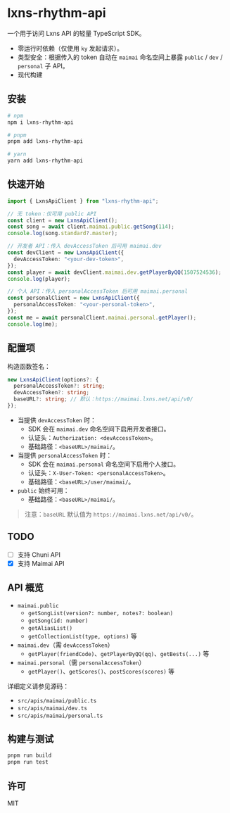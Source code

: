 # lxns-rhythm-api

一个用于访问 Lxns API 的轻量 TypeScript SDK。

- 零运行时依赖（仅使用 `ky` 发起请求）。
- 类型安全：根据传入的 token 自动在 `maimai` 命名空间上暴露 `public` / `dev` / `personal` 子 API。
- 现代构建

## 安装

```bash
# npm
npm i lxns-rhythm-api

# pnpm
pnpm add lxns-rhythm-api

# yarn
yarn add lxns-rhythm-api
```

## 快速开始

```ts
import { LxnsApiClient } from "lxns-rhythm-api";

// 无 token：仅可用 public API
const client = new LxnsApiClient();
const song = await client.maimai.public.getSong(114);
console.log(song.standard?.master);

// 开发者 API：传入 devAccessToken 后可用 maimai.dev
const devClient = new LxnsApiClient({
  devAccessToken: "<your-dev-token>",
});
const player = await devClient.maimai.dev.getPlayerByQQ(1507524536);
console.log(player);

// 个人 API：传入 personalAccessToken 后可用 maimai.personal
const personalClient = new LxnsApiClient({
  personalAccessToken: "<your-personal-token>",
});
const me = await personalClient.maimai.personal.getPlayer();
console.log(me);
```

## 配置项

构造函数签名：

```ts
new LxnsApiClient(options?: {
  personalAccessToken?: string;
  devAccessToken?: string;
  baseURL?: string; // 默认：https://maimai.lxns.net/api/v0/
});
```

- 当提供 `devAccessToken` 时：
  - SDK 会在 `maimai.dev` 命名空间下启用开发者接口。
  - 认证头：`Authorization: <devAccessToken>`。
  - 基础路径：`<baseURL>/maimai/`。
- 当提供 `personalAccessToken` 时：
  - SDK 会在 `maimai.personal` 命名空间下启用个人接口。
  - 认证头：`X-User-Token: <personalAccessToken>`。
  - 基础路径：`<baseURL>/user/maimai/`。
- `public` 始终可用：
  - 基础路径：`<baseURL>/maimai/`。

> 注意：`baseURL` 默认值为 `https://maimai.lxns.net/api/v0/`。

## TODO

- [ ] 支持 Chuni API
- [x] 支持 Maimai API

## API 概览

- `maimai.public`
  - `getSongList(version?: number, notes?: boolean)`
  - `getSong(id: number)`
  - `getAliasList()`
  - `getCollectionList(type, options)` 等
- `maimai.dev`（需 `devAccessToken`）
  - `getPlayer(friendCode)`、`getPlayerByQQ(qq)`、`getBests(...)` 等
- `maimai.personal`（需 `personalAccessToken`）
  - `getPlayer()`、`getScores()`、`postScores(scores)` 等

详细定义请参见源码：

- `src/apis/maimai/public.ts`
- `src/apis/maimai/dev.ts`
- `src/apis/maimai/personal.ts`

## 构建与测试

```bash
pnpm run build
pnpm run test
```

## 许可

MIT
